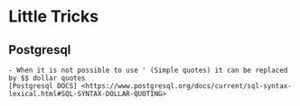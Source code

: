 # Little Tricks

## Postgresql

    - When it is not possible to use ' (Simple quotes) it can be replaced by $$ dollar quotes
    [Postgresql DOCS] <https://www.postgresql.org/docs/current/sql-syntax-lexical.html#SQL-SYNTAX-DOLLAR-QUOTING>

